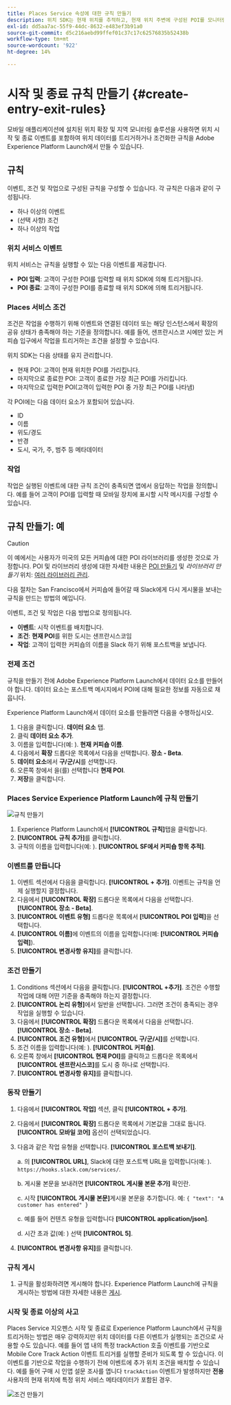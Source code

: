 ```yaml
---
title: Places Service 속성에 대한 규칙 만들기
description: 위치 SDK는 현재 위치를 추적하고, 현재 위치 주변에 구성된 POI를 모니터링하고, 이러한 POI에 대한 시작 및 종료 이벤트를 추적합니다.
exl-id: dd5aa7ac-55f9-44dc-8632-e483ef3b91a0
source-git-commit: d5c216aebd99ffef01c37c17c62576835b52438b
workflow-type: tm+mt
source-wordcount: '922'
ht-degree: 14%

---
```


# 시작 및 종료 규칙 만들기 {#create-entry-exit-rules}

모바일 애플리케이션에 설치된 위치 확장 및 지역 모니터링 솔루션을 사용하면 위치 시작 및 종료 이벤트를 포함하여 위치 데이터를 트리거하거나 조건화한 규칙을 Adobe Experience Platform Launch에서 만들 수 있습니다.

## 규칙

이벤트, 조건 및 작업으로 구성된 규칙을 구성할 수 있습니다. 각 규칙은 다음과 같이 구성됩니다.

* 하나 이상의 이벤트
* (선택 사항) 조건
* 하나 이상의 작업

### 위치 서비스 이벤트

위치 서비스는 규칙을 실행할 수 있는 다음 이벤트를 제공합니다.

* **POI 입력**: 고객이 구성한 POI를 입력할 때 위치 SDK에 의해 트리거됩니다.
* **POI 종료**: 고객이 구성한 POI를 종료할 때 위치 SDK에 의해 트리거됩니다.

### Places 서비스 조건

조건은 작업을 수행하기 위해 이벤트와 연결된 데이터 또는 해당 인스턴스에서 확장의 공유 상태가 충족해야 하는 기준을 정의합니다. 예를 들어, 샌프란시스코 시에만 있는 커피숍 입구에서 작업을 트리거하는 조건을 설정할 수 있습니다.

위치 SDK는 다음 상태를 유지 관리합니다.

* 현재 POI: 고객이 현재 위치한 POI를 가리킵니다.
* 마지막으로 종료한 POI: 고객이 종료한 가장 최근 POI를 가리킵니다.
* 마지막으로 입력한 POI(고객이 입력한 POI 중 가장 최근 POI를 나타냄)

각 POI에는 다음 데이터 요소가 포함되어 있습니다.

* ID
* 이름
* 위도/경도
* 반경
* 도시, 국가, 주, 범주 등 메타데이터

### 작업

작업은 실행된 이벤트에 대한 규칙 조건이 충족되면 앱에서 응답하는 작업을 정의합니다. 예를 들어 고객이 POI를 입력할 때 모바일 장치에 표시할 시작 메시지를 구성할 수 있습니다.

## 규칙 만들기: 예

>[!CAUTION]
>
>이 예에서는 사용자가 미국의 모든 커피숍에 대한 POI 라이브러리를 생성한 것으로 가정합니다. POI 및 라이브러리 생성에 대한 자세한 내용은 [POI 만들기](/help/poi-mgmt-ui/create-a-poi-ui.md) 및 *라이브러리 만들기* 위치: [여러 라이브러리 관리](https://experienceleague.adobe.com/docs/places/using/poi-mgmt-ui/manage-libraries-in-the-places-ui.html).

다음 절차는 San Francisco에서 커피숍에 들어갈 때 Slack에게 다시 게시물을 보내는 규칙을 만드는 방법의 예입니다.

이벤트, 조건 및 작업은 다음 방법으로 정의됩니다.

* **이벤트**: 시작 이벤트를 배치합니다.
* **조건**: **현재 POI**&#x200B;를 위한 도시는 샌프란시스코임
* **작업**: 고객이 입력한 커피숍의 이름을 Slack 하기 위해 포스트백을 보냅니다.

### 전제 조건

규칙을 만들기 전에 Adobe Experience Platform Launch에서 데이터 요소를 만들어야 합니다. 데이터 요소는 포스트백 메시지에서 POI에 대해 필요한 정보를 자동으로 채웁니다.

Experience Platform Launch에서 데이터 요소를 만들려면 다음을 수행하십시오.

1. 다음을 클릭합니다. **데이터 요소** 탭.
1. 클릭 **데이터 요소 추가**.
1. 이름을 입력합니다(예: ). **현재 커피숍 이름**.
1. 다음에서 **확장** 드롭다운 목록에서 다음을 선택합니다. **장소 - Beta**.
1. **데이터 요소**&#x200B;에서 **구/군/시**&#x200B;를 선택합니다.
1. 오른쪽 창에서 을(를) 선택합니다 **현재 POI**.
1. **저장**&#x200B;을 클릭합니다.

### Places Service Experience Platform Launch에 규칙 만들기

![규칙 만들기](/help/assets/placesrule.png)

1. Experience Platform Launch에서 **[!UICONTROL 규칙]**&#x200B;탭을 클릭합니다.
1. **[!UICONTROL 규칙 추가]**&#x200B;를 클릭합니다.
1. 규칙의 이름을 입력합니다(예: ). **[!UICONTROL SF에서 커피숍 항목 추적]**.

### 이벤트를 만듭니다

1. 이벤트 섹션에서 다음을 클릭합니다. **[!UICONTROL + 추가]**. 이벤트는 규칙을 언제 실행할지 결정합니다.
1. 다음에서 **[!UICONTROL 확장]** 드롭다운 목록에서 다음을 선택합니다. **[!UICONTROL 장소 - Beta]**.
1. **[!UICONTROL 이벤트 유형]** 드롭다운 목록에서 **[!UICONTROL POI 입력]**&#x200B;을 선택합니다.
1. **[!UICONTROL 이름]**&#x200B;에 이벤트의 이름을 입력합니다(예: **[!UICONTROL 커피숍 입력]**).
1. **[!UICONTROL 변경사항 유지]**&#x200B;를 클릭합니다.

### 조건 만들기

1. Conditions 섹션에서 다음을 클릭합니다. **[!UICONTROL +추가]**. 조건은 수행할 작업에 대해 어떤 기준을 충족해야 하는지 결정합니다.
1. **[!UICONTROL 논리 유형]**&#x200B;에서 일반을 선택합니다. 그러면 조건이 충족되는 경우 작업을 실행할 수 있습니다.
1. 다음에서 **[!UICONTROL 확장]** 드롭다운 목록에서 다음을 선택합니다. **[!UICONTROL 장소 - Beta]**.
1. **[!UICONTROL 조건 유형]**&#x200B;에서 **[!UICONTROL 구/군/시]**&#x200B;를 선택합니다.
1. 조건 이름을 입력합니다(예: ). **[!UICONTROL 커피숍]**.
1. 오른쪽 창에서 **[!UICONTROL 현재 POI]**&#x200B;를 클릭하고 드롭다운 목록에서 **[!UICONTROL 샌프란시스코]**&#x200B;를 도시 중 하나로 선택합니다.
1. **[!UICONTROL 변경사항 유지]**&#x200B;를 클릭합니다.

### 동작 만들기

1. 다음에서 **[!UICONTROL 작업]** 섹션, 클릭 **[!UICONTROL + 추가]**.
1. 다음에서 **[!UICONTROL 확장]** 드롭다운 목록에서 기본값을 그대로 둡니다. **[!UICONTROL 모바일 코어]** 옵션이 선택되었습니다.
1. 다음과 같은 작업 유형을 선택합니다. **[!UICONTROL 포스트백 보내기]**.

   a. 의 **[!UICONTROL URL]**, Slack에 대한 포스트백 URL을 입력합니다(예: ). `https://hooks.slack.com/services/`.

   b. 게시물 본문을 보내려면 **[!UICONTROL 게시물 본문 추가]** 확인란.

   c. 시작 **[!UICONTROL 게시물 본문]**&#x200B;게시물 본문을 추가합니다. 예: `{ "text": "A customer has entered" }`

   c. 예를 들어 컨텐츠 유형을 입력합니다 **[!UICONTROL application/json]**.

   d. 시간 초과 값(예: ) 선택 **[!UICONTROL 5]**.

1. **[!UICONTROL 변경사항 유지]**&#x200B;를 클릭합니다.

### 규칙 게시

1. 규칙을 활성화하려면 게시해야 합니다. Experience Platform Launch에 규칙을 게시하는 방법에 대한 자세한 내용은 [게시](https://experienceleague.adobe.com/docs/experience-platform/tags/publish/overview.html).

### 시작 및 종료 이상의 사고

Places Service 지오펜스 시작 및 종료로 Experience Platform Launch에서 규칙을 트리거하는 방법은 매우 강력하지만 위치 데이터를 다른 이벤트가 실행되는 조건으로 사용할 수도 있습니다. 예를 들어 앱 내의 특정 trackAction 호출 이벤트를 기반으로 Mobile Core Track Action 이벤트 트리거를 실행할 준비가 되도록 할 수 있습니다. 이 이벤트를 기반으로 작업을 수행하기 전에 이벤트에 추가 위치 조건을 배치할 수 있습니다. 예를 들어 구매 시 인앱 설문 조사를 엽니다 `trackAction` 이벤트가 발생하지만 **전용** 사용자의 현재 위치에 특정 위치 서비스 메타데이터가 포함된 경우.

![조건 만들기](/help/assets/places-condition.png)
